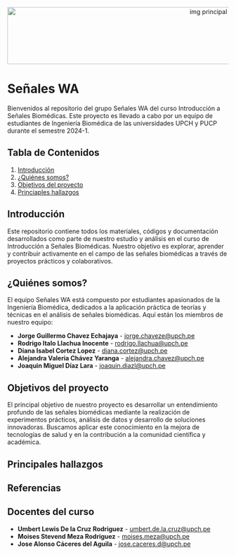 <p align="center">
  <img src="https://ceme.nust.edu.pk/wp-content/uploads/2020/08/Biomedical-Signals-and-Systems-BSS-Research-Group-3.png" alt="img principal" width="900" height="130"/>
</p>

# Señales WA

Bienvenidos al repositorio del grupo Señales WA del curso Introducción a Señales Biomédicas. Este proyecto es llevado a cabo por un equipo de estudiantes de Ingeniería Biomédica de las universidades UPCH y PUCP durante el semestre 2024-1.

## Tabla de Contenidos

1. [Introducción](#introducción)
2. [¿Quiénes somos?](#quiénes-somos)
4. [Objetivos del proyecto](#objetivos-del-proyecto)
5. [Princiaples hallazgos](#principales-hallazgos)

## Introducción

Este repositorio contiene todos los materiales, códigos y documentación desarrollados como parte de nuestro estudio y análisis en el curso de Introducción a Señales Biomédicas. Nuestro objetivo es explorar, aprender y contribuir activamente en el campo de las señales biomédicas a través de proyectos prácticos y colaborativos.

## ¿Quiénes somos?

El equipo Señales WA está compuesto por estudiantes apasionados de la Ingeniería Biomédica, dedicados a la aplicación práctica de teorías y técnicas en el análisis de señales biomédicas. Aquí están los miembros de nuestro equipo:

- **Jorge Guillermo Chavez Echajaya** - jorge.chaveze@upch.pe
- **Rodrigo Italo Llachua Inocente** - rodrigo.llachua@upch.pe 
- **Diana Isabel Cortez Lopez** - diana.cortez@upch.pe
- **Alejandra Valeria Chávez Yaranga** - alejandra.chavez@upch.pe
- **Joaquin Miguel Díaz Lara** - joaquin.diazl@upch.pe

## Objetivos del proyecto

El principal objetivo de nuestro proyecto es desarrollar un entendimiento profundo de las señales biomédicas mediante la realización de experimentos prácticos, análisis de datos y desarrollo de soluciones innovadoras. Buscamos aplicar este conocimiento en la mejora de tecnologías de salud y en la contribución a la comunidad científica y académica.

## Principales hallazgos

## Referencias

## Docentes del curso

- **Umbert Lewis De la Cruz Rodriguez** - umbert.de.la.cruz@upch.pe
- **Moises Stevend Meza Rodriguez** - moises.meza@upch.pe
- **Jose Alonso Cáceres del Aguila** - jose.caceres.d@upch.pe

